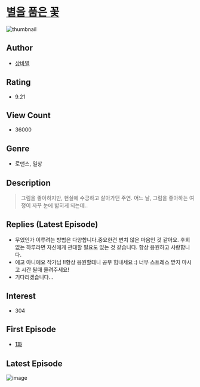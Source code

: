 # [별을 품은 꽃](https://comic.naver.com/bestChallenge/list?titleId=785031)
![thumbnail](https://image-comic.pstatic.net/user_contents_data/challenge_comic/2022/12/25/338517/thumbnail_202x164ef6b49ed_4f25_4a4e_82ad_89b3f97396c1_00001102.JPEG)

## Author
- [상바별](https://comic.naver.com/artistTitle?id=338517)

## Rating
- 9.21

## View Count
- 36000

## Genre
- 로맨스, 일상

## Description
> 그림을 좋아하지만, 현실에 수긍하고 살아가던 주연. 어느 날, 그림을 좋아하는 여정이 자꾸 눈에 밟히게 되는데..

## Replies (Latest Episode)
- 무었인가 이루려는 방법은 다양합니다.중요한건 변치 않은 마음인 것 같아요. 후회없는 하루라면 자신에게 관대할 필요도 있는 것 같습니다. 항상 응원하고 사랑합니다.
- 에고 아니에요 작가님 !!항상 응원할테니 공부 힘내세요 :) 너무 스트레스 받지 마시고 시간 될때 올려주세요!
- 기다리겠습니다...

## Interest
- 304

## First Episode
- [1화](https://comic.naver.com/bestChallenge/detail?titleId=785031&no=1)

## Latest Episode
![image](https://image-comic.pstatic.net/user_contents_data/challenge_comic/2023/03/29/338517/upload_3559023728130076725.jpeg)
